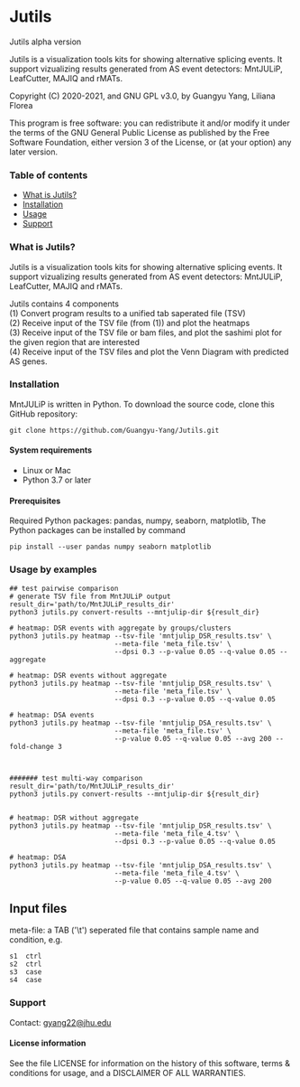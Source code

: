 # Jutils
Jutils alpha version

Jutils is a visualization tools kits for showing alternative splicing events. It support vizualizing results generated from AS event detectors: MntJULiP, LeafCutter, MAJIQ and rMATs.

Copyright (C) 2020-2021, and GNU GPL v3.0, by Guangyu Yang, Liliana Florea

This program is free software: you can redistribute it and/or modify it under the terms of the GNU General Public License as published by the Free Software Foundation, either version 3 of the License, or (at your option) any later version.  

### <a name="table-of-contents"></a> Table of contents
- [What is Jutils?](#what-is-jutils)
- [Installation](#installation)
- [Usage](#usage)
- [Support](#support)

### <a name="what-is-jutils"></a> What is Jutils?
Jutils is a visualization tools kits for showing alternative splicing events. It support vizualizing results generated from AS event detectors: MntJULiP, LeafCutter, MAJIQ and rMATs.

Jutils contains 4 components    
(1) Convert program results to a unified tab saperated file (TSV)    
(2) Receive input of the TSV file (from (1)) and plot the heatmaps    
(3) Receive input of the TSV file or bam files, and plot the sashimi plot for the given region that are interested    
(4) Receive input of the TSV files and plot the Venn Diagram with predicted AS genes.

### <a name="installation"></a> Installation
MntJULiP is written in Python. To download the source code, clone this GitHub repository:

```
git clone https://github.com/Guangyu-Yang/Jutils.git
```

#### System requirements
* Linux or Mac  
* Python 3.7 or later

#### Prerequisites
Required Python packages: pandas, numpy, seaborn, matplotlib, The Python packages can be installed by command   
```
pip install --user pandas numpy seaborn matplotlib
```

### <a name="usage"></a>  Usage by examples
```
## test pairwise comparison
# generate TSV file from MntJULiP output
result_dir='path/to/MntJULiP_results_dir'
python3 jutils.py convert-results --mntjulip-dir ${result_dir}

# heatmap: DSR events with aggregate by groups/clusters
python3 jutils.py heatmap --tsv-file 'mntjulip_DSR_results.tsv' \
                          --meta-file 'meta_file.tsv' \
                          --dpsi 0.3 --p-value 0.05 --q-value 0.05 --aggregate

# heatmap: DSR events without aggregate
python3 jutils.py heatmap --tsv-file 'mntjulip_DSR_results.tsv' \
                          --meta-file 'meta_file.tsv' \
                          --dpsi 0.3 --p-value 0.05 --q-value 0.05

# heatmap: DSA events
python3 jutils.py heatmap --tsv-file 'mntjulip_DSA_results.tsv' \
                          --meta-file 'meta_file.tsv' \
                          --p-value 0.05 --q-value 0.05 --avg 200 --fold-change 3



####### test multi-way comparison
result_dir='path/to/MntJULiP_results_dir'
python3 jutils.py convert-results --mntjulip-dir ${result_dir}


# heatmap: DSR without aggregate
python3 jutils.py heatmap --tsv-file 'mntjulip_DSR_results.tsv' \
                          --meta-file 'meta_file_4.tsv' \
                          --dpsi 0.3 --p-value 0.05 --q-value 0.05

# heatmap: DSA
python3 jutils.py heatmap --tsv-file 'mntjulip_DSA_results.tsv' \
                          --meta-file 'meta_file_4.tsv' \
                          --p-value 0.05 --q-value 0.05 --avg 200
```
## Input files
meta-file: a TAB ('\t') seperated file that contains sample name and condition, e.g.
```
s1  ctrl
s2  ctrl
s3  case
s4  case
```

### <a name="support"></a> Support
Contact: gyang22@jhu.edu

#### License information
See the file LICENSE for information on the history of this software, terms
& conditions for usage, and a DISCLAIMER OF ALL WARRANTIES.
